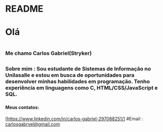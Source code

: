 # README

# Olá <h1>
### Me chamo Carlos Gabriel(Stryker) <h2>
  
### Sobre mim : Sou estudante de Sistemas de Informação no Unilasalle e estou em busca de oportunidades para desenvolver minhas habilidades em programação. Tenho experiência em linguagens como C, HTML/CSS/JavaScript e SQL. <h3>
  
#### Meus contatos: <h4>
[https://www.linkedin.com/in/carlos-gabriel-297088251/]
#Email : carlosgabryel@gmail.com 
  
